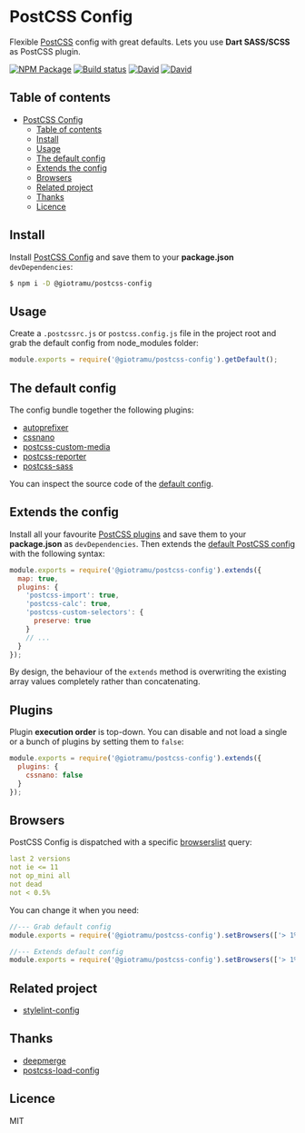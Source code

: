 # PostCSS Config

Flexible [PostCSS][postcss-doc] config with great defaults. Lets you use **Dart SASS/SCSS** as PostCSS plugin.

[![NPM Package][npm-badge]][npm]
[![Build status][circleci-badge]][circleci]
[![David][david-dep-badge]][david-dep]
[![David][david-dev-badge]][david-dev]

## Table of contents

- [PostCSS Config](#postcss-config)
  - [Table of contents](#table-of-contents)
  - [Install](#install)
  - [Usage](#usage)
  - [The default config](#the-default-config)
  - [Extends the config](#extends-the-config)
  - [Browsers](#browsers)
  - [Related project](#Related-project)
  - [Thanks](#thanks)
  - [Licence](#licence)

## Install

Install [PostCSS Config][postcss-config] and save them to your **package.json** `devDependencies`:

```sh
$ npm i -D @giotramu/postcss-config
```

## Usage

Create a `.postcssrc.js` or `postcss.config.js` file in the project root and grab the default config from node_modules folder:

```js
module.exports = require('@giotramu/postcss-config').getDefault();
```

## The default config

The config bundle together the following plugins:

- [autoprefixer]
- [cssnano]
- [postcss-custom-media]
- [postcss-reporter]
- [postcss-sass]

You can inspect the source code of the [default config][default-config].

## Extends the config

Install all your favourite [PostCSS plugins][postcss-plugins] and save them to your **package.json** as `devDependencies`.
Then extends the [default PostCSS config][default-config] with the following syntax:

```js
module.exports = require('@giotramu/postcss-config').extends({
  map: true,
  plugins: {
    'postcss-import': true,
    'postcss-calc': true,
    'postcss-custom-selectors': {
      preserve: true
    }
    // ...
  }
});
```

By design, the behaviour of the `extends` method is overwriting the existing array values completely rather than concatenating.

## Plugins

Plugin **execution order** is top-down. You can disable and not load a single or a bunch of plugins by setting them to `false`:

```js
module.exports = require('@giotramu/postcss-config').extends({
  plugins: {
    cssnano: false
  }
});
```

## Browsers

PostCSS Config is dispatched with a specific [browserslist] query:

```yaml
last 2 versions
not ie <= 11
not op_mini all
not dead
not < 0.5%
```

You can change it when you need:

```js
//--- Grab default config
module.exports = require('@giotramu/postcss-config').setBrowsers(['> 1%', 'IE 10']).getDefault();

//--- Extends default config
module.exports = require('@giotramu/postcss-config').setBrowsers(['> 1%', 'IE 10']).extends({...});
```

## Related project

- [stylelint-config]

## Thanks

- [deepmerge]
- [postcss-load-config]

## Licence

MIT

[npm]: https://www.npmjs.com/package/@giotramu/postcss-config
[npm-badge]: https://badgen.net/npm/v/@giotramu/postcss-config
[circleci]: https://circleci.com/gh/giotramu/postcss-config
[circleci-badge]: https://badgen.net/circleci/github/giotramu/postcss-config
[david-dep]: https://david-dm.org/giotramu/postcss-config
[david-dev]: https://david-dm.org/giotramu/postcss-config?type=dev
[david-peer]: https://david-dm.org/giotramu/postcss-config?type=peer
[david-dep-badge]: https://badgen.net/david/dep/giotramu/postcss-config
[david-dev-badge]: https://badgen.net/david/dev/giotramu/postcss-config
[browserslist]: https://github.com/browserslist/browserslist
[default-config]: ./src/config.ts
[autoprefixer]: https://github.com/postcss/autoprefixer
[cssnano]: https://github.com/cssnano/cssnano
[postcss-config]: https://github.com/giotramu/postcss-config
[postcss-custom-media]: https://github.com/postcss/postcss-custom-media
[postcss-doc]: https://postcss.org
[postcss-load-config]: https://github.com/michael-ciniawsky/postcss-load-config
[postcss-plugins]: https://github.com/postcss/postcss/blob/master/docs/plugins.md
[postcss-reporter]: https://github.com/postcss/postcss-reporter
[postcss-sass]: https://github.com/jonathantneal/postcss-sass
[stylelint-config]: https://github.com/giotramu/stylelint-config
[deepmerge]: https://github.com/TehShrike/deepmerge

